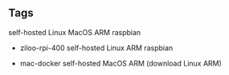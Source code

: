 ## Tags

self-hosted
Linux
MacOS
ARM
raspbian


* ziloo-rpi-400
self-hosted Linux ARM raspbian

* mac-docker
self-hosted MacOS ARM
(download Linux ARM)


